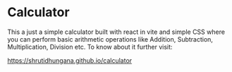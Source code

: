# Calculator

This a just a simple calculator built with react in vite and simple CSS where you can perform basic arithmetic operations like Addition, Subtraction, Multiplication, Division etc.
To know about it further visit:

https://shrutidhungana.github.io/calculator
